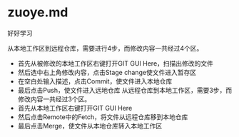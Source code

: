 # zuoye.md
好好学习

从本地工作区到远程仓库，需要进行4步，而修改内容一共经过4个区。
* 首先从被修改的本地工作区右键打开GIT GUI Here，扫描出修改的文件
* 然后选中右上角修改内容，点击Stage change使文件进入暂存区
* 在空白处输入描述，点击Commit，使文件进入本地仓库
* 最后点击Push，使文件进入远地仓库
 从远程仓库到本地工作区，需要3步，而修改内容一共经过3个区。
* 首先从本地工作区右键打开GIT GUI Here
* 然后点击Remote中的Fetch，将文件从远程仓库移到本地仓库
* 最后点击Merge，使文件从本地仓库转入本地工作区
